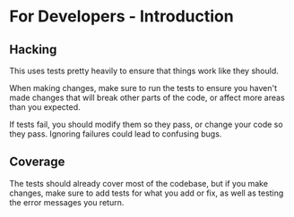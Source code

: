 # For Developers - Introduction

## Hacking

This uses tests pretty heavily to ensure that things work like they should.

When making changes, make sure to run the tests to ensure you haven't made
changes that will break other parts of the code, or affect more areas than you
expected.

If tests fail, you should modify them so they pass, or change your code so
they pass. Ignoring failures could lead to confusing bugs.

## Coverage

The tests should already cover most of the codebase, but if you make changes,
make sure to add tests for what you add or fix, as well as testing the error
messages you return.